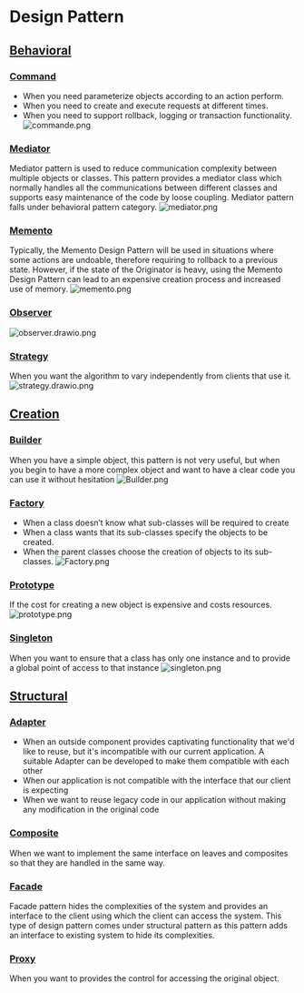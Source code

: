 # Design Pattern
## [Behavioral](src/main/java/behavioral)
### [Command](src/main/java/behavioral/command)
- When you need parameterize objects according to an action perform.
- When you need to create and execute requests at different times.
- When you need to support rollback, logging or transaction functionality.
![commande.png](src/main/java/behavioral/command/commande.png)

### [Mediator](src/main/java/behavioral/mediator)
Mediator pattern is used to reduce communication complexity between multiple objects or classes. This pattern provides a mediator class which normally handles all the communications between different classes and supports easy maintenance of the code by loose coupling. Mediator pattern falls under behavioral pattern category.
![mediator.png](src/main/java/behavioral/mediator/mediator.png)

### [Memento](src/main/java/behavioral/memento)
Typically, the Memento Design Pattern will be used in situations where some actions are undoable, therefore requiring to rollback to a previous state. However, if the state of the Originator is heavy, using the Memento Design Pattern can lead to an expensive creation process and increased use of memory.
![memento.png](src/main/java/behavioral/memento/memento.png)

### [Observer](src/main/java/behavioral/observer)

![observer.drawio.png](src/main/java/behavioral/observer/observer.drawio.png)

### [Strategy](src/main/java/behavioral/strategy)
When you want the algorithm to vary independently from clients that use it.
![strategy.drawio.png](src/main/java/behavioral/strategy/strategy.drawio.png)

## [Creation](src/main/java/creation)
### [Builder](src/main/java/creation/builder)
When you have a simple object, this pattern is not very useful, but when you begin to have a more complex object and want to have a clear code you can use it without hesitation
![Builder.png](src/main/java/creation/builder/Builder.png)

### [Factory](src/main/java/creation/factory)
* When a class doesn’t know what sub-classes will be required to create
* When a class wants that its sub-classes specify the objects to be created.
* When the parent classes choose the creation of objects to its sub-classes.
![Factory.png](src/main/java/creation/factory/Factory.png)
### [Prototype](src/main/java/creation/prototype)
If the cost for creating a new object is expensive and costs resources.
![prototype.png](src/main/java/creation/prototype/prototype.png)
### [Singleton](src/main/java/creation/singleton)
When you want to ensure that a class has only one instance and to provide a global point of access to that instance
![singleton.png](src/main/java/creation/singleton/singleton.png)

## [Structural](src/main/java/structural)
### [Adapter](src/main/java/structural/adapter)
- When an outside component provides captivating functionality that we'd like to reuse, but it's incompatible with our current application. A suitable Adapter can be developed to make them compatible with each other
- When our application is not compatible with the interface that our client is expecting
- When we want to reuse legacy code in our application without making any modification in the original code

### [Composite](src/main/java/structural/composite)
When we want to implement the same interface on leaves and composites so that they are handled in the same way.

### [Facade](src/main/java/structural/facade)
Facade pattern hides the complexities of the system and provides an interface to the client using which the client can access the system. This type of design pattern comes under structural pattern as this pattern adds an interface to existing system to hide its complexities.

### [Proxy](src/main/java/structural/proxy)
When you want to provides the control for accessing the original object.